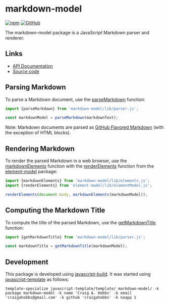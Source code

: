 # markdown-model

[![npm](https://img.shields.io/npm/v/markdown-model)](https://www.npmjs.com/package/markdown-model)
[![GitHub](https://img.shields.io/github/license/craigahobbs/markdown-model)](https://github.com/craigahobbs/markdown-model/blob/main/LICENSE)

The markdown-model package is a JavaScript Markdown parser and renderer.


## Links

- [API Documentation](https://craigahobbs.github.io/markdown-model/)
- [Source code](https://github.com/craigahobbs/markdown-model)


## Parsing Markdown

To parse a Markdown document, use the
[parseMarkdown](https://craigahobbs.github.io/markdown-model/module-lib_parser.html#.parseMarkdown)
function:

~~~ javascript
import {parseMarkdown} from 'markdown-model/lib/parser.js';

const markdownModel = parseMarkdown(markdownText);
~~~

Note: Markdown documents are parsed as
[GitHub Flavored Markdown](https://github.github.com/gfm/)
(with the exception of HTML blocks).


## Rendering Markdown

To render the parsed Markdown in a web browser, use the
[markdownElements](https://craigahobbs.github.io/markdown-model/module-lib_elements.html#.markdownElements)
function with the
[renderElements](https://craigahobbs.github.io/element-model/module-lib_elementModel.html#.renderElements)
function from the
[element-model](https://github.com/craigahobbs/element-model)
package:

~~~ javascript
import {markdownElements} from 'markdown-model/lib/elements.js';
import {renderElements} from 'element-model/lib/elementModel.js';

renderElements(document.body, markdownElements(markdownModel));
~~~


## Computing the Markdown Title

To compute the title of the parsed Markdown, use the
[getMarkdownTitle](https://craigahobbs.github.io/markdown-model/module-lib_parser.html#.getMarkdownTitle)
function:

~~~ javascript
import {getMarkdownTitle} from 'markdown-model/lib/parser.js';

const markdownTitle = getMarkdownTitle(markdownModel);
~~~


## Development

This package is developed using [javascript-build](https://github.com/craigahobbs/javascript-build#readme).
It was started using [javascript-template](https://github.com/craigahobbs/javascript-template#readme) as follows:

~~~
template-specialize javascript-template/template/ markdown-model/ -k package markdown-model -k name 'Craig A. Hobbs' -k email 'craigahobbs@gmail.com' -k github 'craigahobbs' -k noapp 1
~~~
